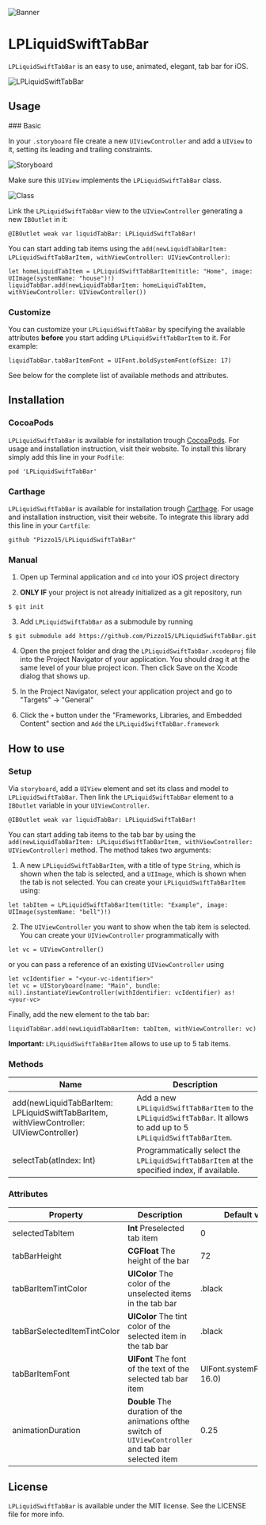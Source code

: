 
![Banner](https://github.com/Pizzo15/LPLiquidSwiftTabBar/blob/main/images/banner.jpg)

# LPLiquidSwiftTabBar

`LPLiquidSwiftTabBar` is an easy to use, animated, elegant, tab bar for iOS.

![LPLiquidSwiftTabBar](https://github.com/Pizzo15/LPLiquidSwiftTabBar/blob/main/images/banner_video_new.gif)

## Usage

### Basic

In your `.storyboard` file create a new `UIViewController` and add a `UIView` to it, setting its leading and trailing constraints.

![Storyboard](https://github.com/Pizzo15/LPLiquidSwiftTabBar/blob/main/images/view_controller.png)

Make sure this `UIView` implements the `LPLiquidSwiftTabBar` class.

![Class](https://github.com/Pizzo15/LPLiquidSwiftTabBar/blob/main/images/class_module.png)

Link the `LPLiquidSwiftTabBar` view to the `UIViewController` generating a new `IBOutlet` in it:
```
@IBOutlet weak var liquidTabBar: LPLiquidSwiftTabBar!
```

You can start adding tab items using the `add(newLiquidTabBarItem: LPLiquidSwiftTabBarItem, withViewController: UIViewController)`:
```
let homeLiquidTabItem = LPLiquidSwiftTabBarItem(title: "Home", image:  UIImage(systemName: "house")!)
liquidTabBar.add(newLiquidTabBarItem: homeLiquidTabItem, withViewController: UIViewController())
```

### Customize 

You can customize your `LPLiquidSwiftTabBar` by specifying the available attributes **before** you start adding `LPLiquidSwiftTabBarItem` to it.
For example:
```
liquidTabBar.tabBarItemFont = UIFont.boldSystemFont(ofSize: 17)
```

See below for the complete list of available methods and attributes.

## Installation 

### CocoaPods

`LPLiquidSwiftTabBar` is available for installation trough [CocoaPods](https://cocoapods.org). For usage and installation instruction, visit their website.
To install this library simply add this line in your `Podfile`:
```
pod 'LPLiquidSwiftTabBar'
```

### Carthage

`LPLiquidSwiftTabBar` is available for installation trough [Carthage](https://github.com/Carthage/Carthage). For usage and installation instruction, visit their website.
To integrate this library add this line in your `Cartfile`:
```
github "Pizzo15/LPLiquidSwiftTabBar"
```

### Manual

1. Open up Terminal application and `cd` into your iOS project directory

2. **ONLY IF** your project is not already initialized as a git repository, run
```
$ git init
```

3. Add `LPLiquidSwiftTabBar` as a submodule by running
```
$ git submodule add https://github.com/Pizzo15/LPLiquidSwiftTabBar.git
```

4. Open the project folder and drag the `LPLiquidSwiftTabBar.xcodeproj` file into the Project Navigator of your application.
You should drag it at the same level of your blue project icon.
Then click Save on the Xcode dialog that shows up.

5. In the Project Navigator, select your application project and go to "Targets" -> "General"

6. Click the `+` button under the "Frameworks, Libraries, and Embedded Content" section and `Add` the `LPLiquidSwiftTabBar.framework`

## How to use 

### Setup

Via `storyboard`, add a `UIView` element and set its class and model to `LPLiquidSwiftTabBar`.
Then link the `LPLiquidSwiftTabBar` element to a `IBOutlet` variable in your `UIViewController`.
```
@IBOutlet weak var liquidTabBar: LPLiquidSwiftTabBar!
```

You can start adding tab items to the tab bar by using the `add(newLiquidTabBarItem: LPLiquidSwiftTabBarItem, withViewController: UIViewController)` method.
The method takes two arguments:

1. A new `LPLiquidSwiftTabBarItem`, with a title of type `String`, which is shown when the tab is selected, and a `UIImage`, which is shown when the tab is not selected. 
You can create your `LPLiquidSwiftTabBarItem` using:
```
let tabItem = LPLiquidSwiftTabBarItem(title: "Example", image:  UIImage(systemName: "bell")!)
```

2. The `UIViewController` you want to show when the tab item is selected. You can create your `UIViewController` programmatically with 
```
let vc = UIViewController()
```
or you can pass a reference of an existing `UIViewController` using 
```
let vcIdentifier = "<your-vc-identifier>"
let vc = UIStoryboard(name: "Main", bundle: nil).instantiateViewController(withIdentifier: vcIdentifier) as! <your-vc>
```

Finally, add the new element to the tab bar:
```
liquidTabBar.add(newLiquidTabBarItem: tabItem, withViewController: vc)
```

**Important:** `LPLiquidSwiftTabBarItem` allows to use up to 5 tab items.

### Methods

Name | Description
---- | -----------
add(newLiquidTabBarItem: LPLiquidSwiftTabBarItem, withViewController: UIViewController) | Add a new `LPLiquidSwiftTabBarItem` to the `LPLiquidSwiftTabBar`. It allows to add up to 5 `LPLiquidSwiftTabBarItem`.
selectTab(atIndex: Int) | Programmatically select the `LPLiquidSwiftTabBarItem` at the specified index, if available.

### Attributes

Property | Description | Default value
-------- | ----------- | -------------
selectedTabItem | **Int** Preselected tab item | 0
tabBarHeight | **CGFloat** The height of the bar | 72
tabBarItemTintColor | **UIColor** The color of the unselected items in the tab bar | .black
tabBarSelectedItemTintColor | **UIColor** The tint color of the selected item in the tab bar | .black
tabBarItemFont | **UIFont** The font of the text of the selected tab bar item | UIFont.systemFont(ofSize: 16.0)
animationDuration | **Double** The duration of the animations ofthe switch of `UIViewController` and tab bar selected item | 0.25

## License

`LPLiquidSwiftTabBar` is available under the MIT license. See the LICENSE file for more info.
